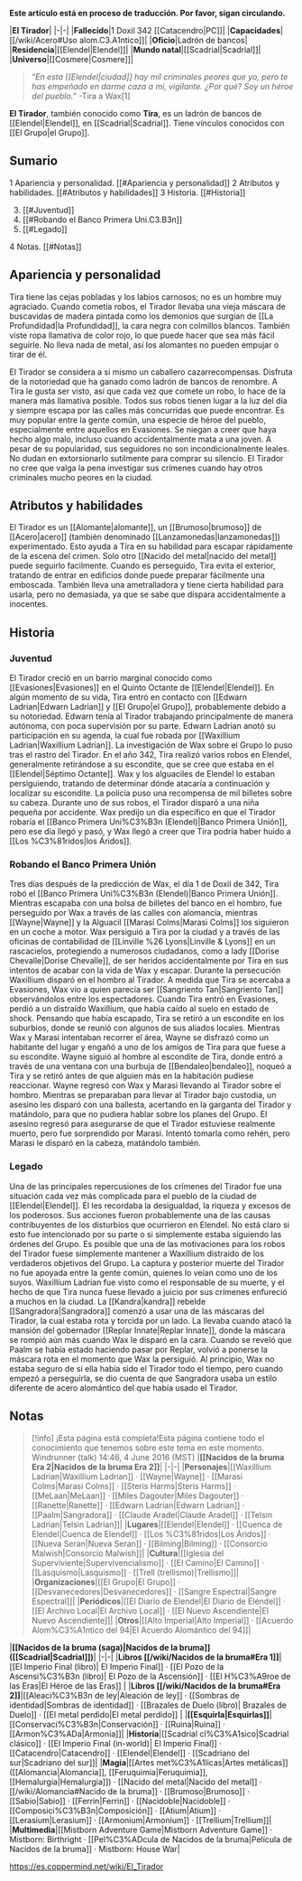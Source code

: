**Este artículo está en proceso de traducción. Por favor, sigan circulando.**


|**El Tirador**|
|-|-|
|**Fallecido**|1 Doxil 342 [[Catacendro\|PC]]|
|**Capacidades**|[[/wiki/Acero#Uso alom.C3.A1ntico]]|
|**Oficio**|Ladrón de bancos|
|**Residencia**|[[Elendel\|Elendel]]|
|**Mundo natal**|[[Scadrial\|Scadrial]]|
|**Universo**|[[Cosmere\|Cosmere]]|

>“*En esta [[Elendel\|ciudad]] hay mil criminales peores que yo, pero te has empeñado en darme caza a mí, vigilante. ¿Por qué? Soy un héroe del pueblo.*”
\-Tira a Wax[1]


**El Tirador**, también conocido como **Tira**, es un ladrón de bancos de [[Elendel\|Elendel]], en [[Scadrial\|Scadrial]]. Tiene vínculos conocidos con [[El Grupo\|el Grupo]].

## Sumario

1 Apariencia y personalidad. [[#Apariencia y personalidad]] 
2 Atributos y habilidades. [[#Atributos y habilidades]] 
3 Historia. [[#Historia]] 

3. [[#Juventud]] 
3. [[#Robando el Banco Primera Uni.C3.B3n]] 
3. [[#Legado]] 


4 Notas. [[#Notas]] 


## Apariencia y personalidad

Tira tiene las cejas pobladas y los labios carnosos; no es un hombre muy agraciado. Cuando cometía robos, el Tirador llevaba una vieja máscara de buscavidas de madera pintada como los demonios que surgían de [[La Profundidad\|la Profundidad]], la cara negra con colmillos blancos. También viste ropa llamativa de color rojo, lo que puede hacer que sea más fácil seguirle. No lleva nada de metal, así los alomantes no pueden empujar o tirar de él.


El Tirador se considera a si mismo un caballero cazarrecompensas. Disfruta de la notoriedad que ha ganado como ladrón de bancos de renombre. A Tira le gusta ser visto, así que cada vez que comete un robo, lo hace de la manera más llamativa posible. Todos sus robos tienen lugar a la luz del día y siempre escapa por las calles más concurridas que puede encontrar. Es muy popular entre la gente común, una especie de héroe del pueblo, especialmente entre aquellos en Evasiones. Se niegan a creer que haya hecho algo malo, incluso cuando accidentalmente mata a una joven. A pesar de su popularidad, sus seguidores no son incondicionalmente leales. No dudan en extorsionarlo sutilmente para comprar su silencio. El Tirador no cree que valga la pena investigar sus crímenes cuando hay otros criminales mucho peores en la ciudad.

## Atributos y habilidades
El Tirador es un [[Alomante\|alomante]], un [[Brumoso\|brumoso]] de [[Acero\|acero]] (también denominado [[Lanzamonedas\|lanzamonedas]]) experimentado. Esto ayuda a Tira en su habilidad para escapar rápidamente de la escena del crimen. Solo otro [[Nacido del metal\|nacido del metal]] puede seguirlo facilmente. Cuando es perseguido, Tira evita el exterior, tratando de entrar en edificios donde puede preparar fácilmente una emboscada. También lleva una ametralladora y tiene cierta habilidad para usarla, pero no demasiada, ya que se sabe que dispara accidentalmente a inocentes.

## Historia
### Juventud
El Tirador creció en un barrio marginal conocido como [[Evasiones\|Evasiones]] en el Quinto Octante de [[Elendel\|Elendel]]. En algún momento de su vida, Tira entró en contacto con [[Edwarn Ladrian\|Edwarn Ladrian]] y [[El Grupo\|el Grupo]], probablemente debido a su notoriedad. Edwarn tenía al Tirador trabajando principalmente de manera autónoma, con poca supervisión por su parte. Edwarn Ladrian anotó su participación en su agenda, la cual fue robada por [[Waxillium Ladrian\|Waxillium Ladrian]]. La investigación de Wax sobre el Grupo lo puso tras el rastro del Tirador. En el año 342, Tira realizó varios robos en Elendel, generalmente retirándose a su escondite, que se cree que estaba en el [[Elendel\|Séptimo Octante]]. Wax y los alguaciles de Elendel lo estaban persiguiendo, tratando de determinar dónde atacaría a continuación y localizar su escondite. La policía puso una recompensa de mil billetes sobre su cabeza. Durante uno de sus robos, el Tirador disparó a una niña pequeña por accidente. Wax predijo un día específico en que el Tirador robaría el [[Banco Primera Uni%C3%B3n (Elendel)\|Banco Primera Unión]], pero ese día llegó y pasó, y Wax llegó a creer que Tira podría haber huido a [[Los %C3%81ridos\|los Áridos]].

### Robando el Banco Primera Unión
Tres días después de la predicción de Wax, el día 1 de Doxil de 342, Tira robó el [[Banco Primera Uni%C3%B3n (Elendel)\|Banco Primera Unión]]. Mientras escapaba con una bolsa de billetes del banco en el hombro, fue perseguido por Wax a través de las calles con alomancia, mientras [[Wayne\|Wayne]] y la Alguacil [[Marasi Colms\|Marasi Colms]] los siguieron en un coche a motor. Wax persiguió a Tira por la ciudad y a través de las oficinas de contabilidad de [[Linville %26 Lyons\|Linville & Lyons]] en un rascacielos, protegiendo a numerosos ciudadanos, como a lady [[Dorise Chevalle\|Dorise Chevalle]], de ser heridos accidentalmente por Tira en sus intentos de acabar con la vida de Wax y escapar. Durante la persecución Waxillium disparó en el hombro al Tirador. A medida que Tira se acercaba a Evasiones, Wax vio a quien parecía ser [[Sangriento Tan\|Sangriento Tan]] observándolos entre los espectadores. Cuando Tira entró en Evasiones, perdió a un distraído Waxillium, que había caído al suelo en estado de shock.
Pensando que había escapado, Tira se retiró a un escondite en los suburbios, donde se reunió con algunos de sus aliados locales. Mientras Wax y Marasi intentaban recorrer el área, Wayne se disfrazó como un habitante del lugar y engañó a uno de los amigos de Tira para que fuese a su escondite. Wayne siguió al hombre al escondite de Tira, donde entró a través de una ventana con una burbuja de [[Bendaleo\|bendaleo]], noqueó a Tira y se retiró antes de que alguien más en la habitación pudiese reaccionar. Wayne regresó con Wax y Marasi llevando al Tirador sobre el hombro. Mientras se preparaban para llevar al Tirador bajo custodia, un asesino les disparó con una ballesta, acertando en la garganta del Tirador y matándolo, para que no pudiera hablar sobre los planes del Grupo. El asesino regresó para asegurarse de que el Tirador estuviese realmente muerto, pero fue sorprendido por Marasi. Intentó tomarla como rehén, pero Marasi le disparó en la cabeza, matándolo también.

### Legado
Una de las principales repercusiones de los crímenes del Tirador fue una situación cada vez más complicada para el pueblo de la ciudad de [[Elendel\|Elendel]]. Él les recordaba la desigualdad, la riqueza y excesos de los poderosos. Sus acciones fueron probablemente una de las causas contribuyentes de los disturbios que ocurrieron en Elendel. No está claro si esto fue intencionado por su parte o si simplemente estaba siguiendo las órdenes del Grupo. Es posible que una de las motivaciones para los robos del Tirador fuese simplemente mantener a Waxillium distraído de los verdaderos objetivos del Grupo. La captura y posterior muerte del Tirador no fue apoyada entre la gente común, quienes lo veían como uno de los suyos. Waxillium Ladrian fue visto como el responsable de su muerte, y el hecho de que Tira nunca fuese llevado a juicio por sus crímenes enfureció a muchos en la ciudad.
La [[Kandra\|kandra]] rebelde [[Sangradora\|Sangradora]] comenzó a usar una de las máscaras del Tirador, la cual estaba rota y torcida por un lado. La llevaba cuando atacó la mansión del gobernador [[Replar Innate\|Replar Innate]], donde la máscara se rompió aún más cuando Wax le disparó en la cara. Cuando se reveló que Paalm se había estado haciendo pasar por Replar, volvió a ponerse la máscara rota en el momento que Wax la persiguió. Al principio, Wax no estaba seguro de si ella había sido el Tirador todo el tiempo, pero cuando empezó a perseguirla, se dio cuenta de que Sangradora usaba un estilo diferente de acero alomántico del que había usado el Tirador.

## Notas

> [!info] ¡Esta página está completa!Esta página contiene todo el conocimiento que tenemos sobre este tema en este momento.
Windrunner (talk) 14:46, 4 June 2016 (MST)
|**[[Nacidos de la bruma Era 2\|Nacidos de la bruma Era 2]]**|
|-|-|
|**Personajes**|[[Waxillium Ladrian\|Waxillium Ladrian]] · [[Wayne\|Wayne]] · [[Marasi Colms\|Marasi Colms]] · [[Steris Harms\|Steris Harms]] · [[MeLaan\|MeLaan]] · [[Miles Dagouter\|Miles Dagouter]] · [[Ranette\|Ranette]] · [[Edwarn Ladrian\|Edwarn Ladrian]] · [[Paalm\|Sangradora]] · [[Claude Aradel\|Claude Aradel]] · [[Telsin Ladrian\|Telsin Ladrian]]|
|**Lugares**|[[Elendel\|Elendel]] · [[Cuenca de Elendel\|Cuenca de Elendel]] · [[Los %C3%81ridos\|Los Áridos]] · [[Nueva Seran\|Nueva Seran]] · [[Bilming\|Bilming]] · [[Consorcio Malwish\|Consorcio Malwish]]|
|**Cultura**|[[Iglesia del Superviviente\|Supervivencialismo]] · [[El Camino\|El Camino]] · [[Lasquismo\|Lasquismo]] · [[Trell (trellismo)\|Trellismo]]|
|**Organizaciones**|[[El Grupo\|El Grupo]] · [[Desvanecedores\|Desvanecedores]] · [[Sangre Espectral\|Sangre Espectral]]|
|**Periódicos**|[[El Diario de Elendel\|El Diario de Elendel]] · [[El Archivo Local\|El Archivo Local]] · [[El Nuevo Ascendiente\|El Nuevo Ascendiente]]|
|**Otros**|[[Alto Imperial\|Alto Imperial]] · [[Acuerdo Alom%C3%A1ntico del 94\|El Acuerdo Alomántico del 94]]|

|**[[Nacidos de la bruma (saga)\|Nacidos de la bruma]] ([[Scadrial\|Scadrial]])**|
|-|-|
|**Libros [[/wiki/Nacidos de la bruma#Era 1]]**|[[El Imperio Final (libro)\| El Imperio Final]] · [[El Pozo de la Ascensi%C3%B3n (libro)\| El Pozo de la Ascensión]] · [[El H%C3%A9roe de las Eras\|El Héroe de las Eras]] |
|**Libros [[/wiki/Nacidos de la bruma#Era 2]]**|[[Aleaci%C3%B3n de ley\|Aleación de ley]] · [[Sombras de identidad\|Sombras de identidad]] · [[Brazales de Duelo (libro)\| Brazales de Duelo]] · [[El metal perdido\|El metal perdido]]  |
|**[[Esquirla\|Esquirlas]]**|[[Conservaci%C3%B3n\|Conservación]] · [[Ruina\|Ruina]] · [[Armon%C3%ADa\|Armonía]]|
|**Historia**|[[Scadrial cl%C3%A1sico\|Scadrial clásico]] · [[El Imperio Final (in-world)\| El Imperio Final]] · [[Catacendro\|Catacendro]] · [[Elendel\|Elendel]] · [[Scadriano del sur\|Scadriano del sur]]|
|**Magia**|[[Artes met%C3%A1licas\|Artes metálicas]] ([[Alomancia\|Alomancia]], [[Feruquimia\|Feruquimia]], [[Hemalurgia\|Hemalurgia]]) · [[Nacido del metal\|Nacido del metal]] · [[/wiki/Alomancia#Nacido de la bruma]] · [[Brumoso\|Brumoso]] · [[Sabio\|Sabio]] · [[Ferrin\|Ferrin]] · [[Nacidoble\|Nacidoble]] · [[Composici%C3%B3n\|Composición]] · [[Atium\|Atium]] · [[Lerasium\|Lerasium]] · [[Armonium\|Armonium]] · [[Trellium\|Trellium]]|
|**Multimedia**|[[Mistborn Adventure Game\|Mistborn Adventure Game‎‎]] · Mistborn: Birthright · [[Pel%C3%ADcula de Nacidos de la bruma\|Película de Nacidos de la bruma]] · Mistborn: House War|



https://es.coppermind.net/wiki/El_Tirador
